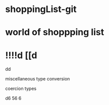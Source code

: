 # shoppingList-git
# world of shoppping list
!!!!d
[[d
===========================
dd

miscellaneous
type conversion

coercion types 

d6
56
6
